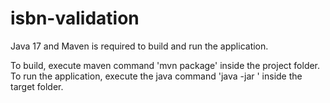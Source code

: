 # isbn-validation

Java 17 and Maven is required to build and run the application.

To build, execute maven command 'mvn package' inside the project folder.
To run the application, execute the java command 'java -jar <jar-file-name>' inside the target folder.
